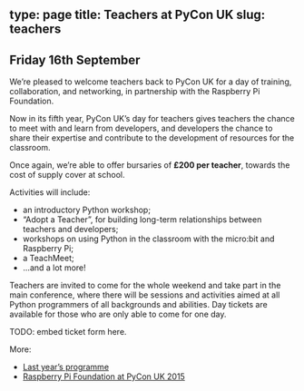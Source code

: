 type: page
title: Teachers at PyCon UK
slug: teachers
---

## Friday 16th September

We&rsquo;re pleased to welcome teachers back to PyCon UK for a day of training,
collaboration, and networking, in partnership with the Raspberry Pi Foundation.

Now in its fifth year, PyCon UK&rsquo;s day for teachers gives teachers the
chance to meet with and learn from developers, and developers the chance to
share their expertise and contribute to the development of resources for the
classroom.

Once again, we&rsquo;re able to offer bursaries of **&pound;200 per teacher**,
towards the cost of supply cover at school.

Activities will include:

 * an introductory Python workshop;
 * &ldquo;Adopt a Teacher&rdquo;, for building long-term relationships between
   teachers and developers;
 * workshops on using Python in the classroom with the micro:bit and Raspberry
   Pi;
 * a TeachMeet;
 * ...and a lot more!

Teachers are invited to come for the whole weekend and take part in the main
conference, where there will be sessions and activities aimed at all Python
programmers of all backgrounds and abilities.  Day tickets are available for
those who are only able to come for one day.

TODO: embed ticket form here.

More:

 * [Last year&rsquo;s programme](http://2015.pyconuk.org/education/#teachers)
 * [Raspberry Pi Foundation at PyCon UK 2015](https://www.raspberrypi.org/blog/kids-teachers-developers-pyconuk-2015/)
